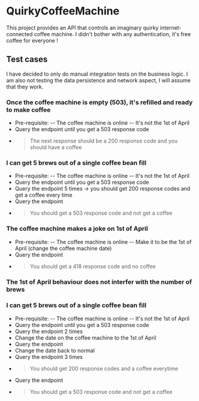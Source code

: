 # QuirkyCoffeeMachine

This project provides an API that controls an imaginary quirky internet-connected coffee machine. I didn't bother with any authentication, it's free coffee for everyone !

## Test cases
I have decided to only do manual integration tests on the business logic. I am also not testing the data persistence and network aspect, I will assume that they work.

### Once the coffee machine is empty (503), it's refilled and ready to make coffee
- Pre-requisite:
-- The coffee machine is online
-- It's not the 1st of April
- Query the endpoint until you get a 503 response code
- > The next response should be a 200 response code and you should have a coffee

### I can get 5 brews out of a single coffee bean fill
- Pre-requisite:
-- The coffee machine is online
-- It's not the 1st of April
- Query the endpoint until you get a 503 response code
- Query the endpoint 5 times
-> you should get 200 response codes and get a coffee every time
- Query the endpoint
- > You should get a 503 response code and not get a coffee

### The coffee machine makes a joke on 1st of April
- Pre-requisite:
-- The coffee machine is online
-- Make it to be the 1st of April (change the coffee machine date)
- Query the endpoint
- > You should get a 418 response code and no coffee

### The 1st of April behaviour does not interfer with the number of brews
### I can get 5 brews out of a single coffee bean fill
- Pre-requisite:
-- The coffee machine is online
-- It's not the 1st of April
- Query the endpoint until you get a 503 response code
- Query the endpoint 2 times
- Change the date on the coffee machine to the 1st of April
- Query the endpoint
- Change the date back to normal
- Query the endpoint 3 times
- > You should get 200 response codes and a coffee everytime
- Query the endpoint
- > You should get a 503 response code and not get a coffee
